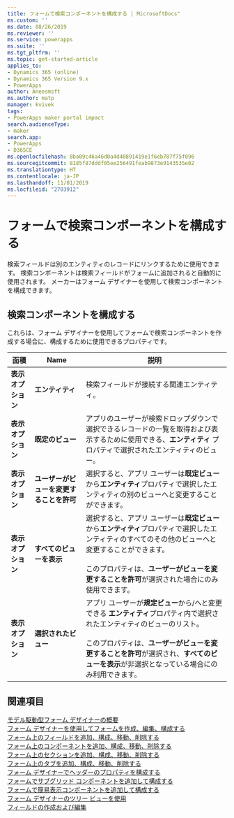 ```yaml
---
title: フォームで検索コンポーネントを構成する | MicrosoftDocs"
ms.custom: ''
ms.date: 08/26/2019
ms.reviewer: ''
ms.service: powerapps
ms.suite: ''
ms.tgt_pltfrm: ''
ms.topic: get-started-article
applies_to:
- Dynamics 365 (online)
- Dynamics 365 Version 9.x
- PowerApps
author: Aneesmsft
ms.author: matp
manager: kvivek
tags:
- PowerApps maker portal impact
search.audienceType:
- maker
search.app:
- PowerApps
- D365CE
ms.openlocfilehash: 8ba09c46a46d0a4d40891419e1f6eb787f75f096
ms.sourcegitcommit: 8185f87dddf05ee256491feab9873e9143535e02
ms.translationtype: HT
ms.contentlocale: ja-JP
ms.lasthandoff: 11/01/2019
ms.locfileid: "2703912"
---
```

# <a name="configure-a-lookup-component-on-a-form"></a>フォームで検索コンポーネントを構成する  
検索フィールドは別のエンティティのレコードにリンクするために使用できます。 検索コンポーネントは検索フィールドがフォームに追加されると自動的に使用されます。 メーカーはフォーム デザイナーを使用して検索コンポーネントを構成できます。

## <a name="configure-a-lookup-component"></a>検索コンポーネントを構成する
これらは、フォーム デザイナーを使用してフォームで検索コンポーネントを作成する場合に、構成するために使用できるプロパティです。


<!--from editor: "Drop-down" should only be an adjective. In the following table, is it a list? A menu? -->


|面積  |Name  |説明  |
|---------|---------|---------|
| **表示オプション** | **エンティティ** |  検索フィールドが接続する関連エンティティ。 |
| **表示オプション** | **既定のビュー** |  アプリのユーザーが検索ドロップダウンで選択できるレコードの一覧を取得および表示するために使用できる、**エンティティ** プロパティで選択されたエンティティのビュー。 |
| **表示オプション** | **ユーザーがビューを変更することを許可** |  選択すると、アプリ ユーザーは**既定ビュー**から**エンティティ**プロパティで選択したエンティティの別のビューへと変更することができます。 |
| **表示オプション** | **すべてのビューを表示** |  選択すると、アプリ ユーザーは**既定ビュー**から**エンティティ**プロパティで選択したエンティティのすべてのその他のビューへと変更することができます。 <br /><br />このプロパティは、**ユーザーがビューを変更することを許可**が選択された場合にのみ使用できます。 |
| **表示オプション** | **選択されたビュー** |  アプリ ユーザーが**規定ビュー**から/へと変更できる **エンティティ**プロパティ内で選択されたエンティティのビューのリスト。 <br /><br />このプロパティは、**ユーザーがビューを変更することを許可**が選択され、**すべてのビューを表示**が非選択となっている場合にのみ利用できます。 |

## <a name="see-also"></a>関連項目
[モデル駆動型フォーム デザイナーの概要](form-designer-overview.md)  
[フォーム デザイナーを使用してフォームを作成、編集、構成する](create-and-edit-forms.md)  
[フォーム上のフィールドを追加、構成、移動、削除する](add-move-or-delete-fields-on-form.md)  
[フォーム上のコンポーネントを追加、構成、移動、削除する](add-move-configure-or-delete-components-on-form.md)  
[フォーム上のセクションを追加、構成、移動、削除する](add-move-or-delete-sections-on-form.md)  
[フォーム上のタブを追加、構成、移動、削除する](add-move-or-delete-tabs-on-form.md)  
[フォーム デザイナーでヘッダーのプロパティを構成する](form-designer-header-properties.md)  
[フォームでサブグリッド コンポーネントを追加して構成する](form-designer-add-configure-subgrid.md)  
[フォームで簡易表示コンポーネントを追加して構成する](form-designer-add-configure-quickview.md)  
[フォーム デザイナーのツリー ビューを使用](using-tree-view-on-form.md)  
[フィールドの作成および編集](../common-data-service/create-edit-field-portal.md)  
